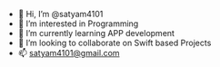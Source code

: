 - 👋 Hi, I’m @satyam4101
- 👀 I’m interested in Programming
- 🌱 I’m currently learning APP development
- 💞️ I’m looking to collaborate on Swift based Projects
- 📫 satyam4101@gmail.com

<!---
satyam4101/satyam4101 is a ✨ special ✨ repository because its `README.md` (this file) appears on your GitHub profile.
You can click the Preview link to take a look at your changes.
--->
